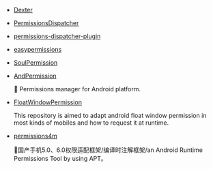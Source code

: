 * [Dexter](https://github.com/Karumi/Dexter)
* [PermissionsDispatcher](https://github.com/permissions-dispatcher/PermissionsDispatcher)
* [permissions-dispatcher-plugin](https://github.com/permissions-dispatcher/permissions-dispatcher-plugin)
* [easypermissions](https://github.com/googlesamples/easypermissions)
* [SoulPermission](https://github.com/soulqw/SoulPermission)
* [AndPermission](https://github.com/yanzhenjie/AndPermission)

    🍓 Permissions manager for Android platform.
* [FloatWindowPermission](https://github.com/zhaozepeng/FloatWindowPermission)

    This repository is aimed to adapt android float window permission in most kinds of mobiles and how to request it at runtime.    
* [permissions4m](https://github.com/jokermonn/permissions4m)

    🔧国产手机5.0、6.0权限适配框架/编译时注解框架/an Android Runtime Permissions Tool by using APT。 
